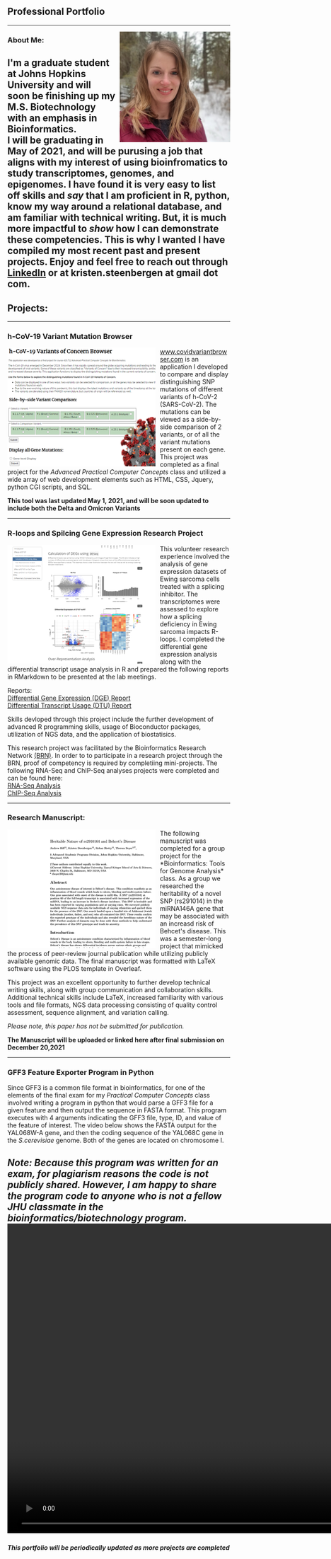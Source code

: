 
## Professional Portfolio
-----------------
<img src="images/profile_pic.jpg" alt="Profile Photo"  height="250" width="250"
     style="float: right; margin-left: 10px;" />
### About Me:
I'm a graduate student at Johns Hopkins University and will soon be finishing up my M.S. Biotechnology with an emphasis in Bioinformatics.  
I will be graduating in May of 2021, and will be purusing a job that aligns with my interest of using bioinfromatics to study transcriptomes, genomes, and epigenomes.  I have found it is very easy to list off skills and *say* that I am proficient in R, python, know my way around a relational database, and am familiar with technical writing.  But, it is much more impactful to *show* how I can demonstrate these competencies.  This is why I wanted I have compiled my most recent past and present projects.  Enjoy and feel free to reach out through [LinkedIn](www.linkedin.com/in/kristen-steenbergen/) or at kristen.steenbergen at gmail dot com.  
-------------------

## Projects:
---------------
### h-CoV-19 Variant Mutation Browser  
<img src="images/Portfolio_COVID.png"
     alt="COVID Thumbnail"
     style="float: left; margin-right: 10px;" />
<a href="www.covidvariantbrowser.com" target="_blank">www.covidvariantbrowser.com</a> is an application I developed to compare and display distinguishing SNP mutations of different variants of h-CoV-2 (SARS-CoV-2).   The mutations can be viewed as a side-by-side comparison of 2 variants, or of all the variant mutations present on each gene.  This project was completed as a final project for the *Advanced Practical Computer Concepts* class and utilized a wide array of web development elements such as HTML, CSS, Jquery, python CGI scripts, and SQL.  
  
**This tool was last updated May 1, 2021, and will be soon updated to include both the Delta and Omicron Variants**
  
------------------
### R-loops and Spilcing Gene Expression Research Project
<img src="images/Portfolio_Research.png" alt="Research Thumbnail" style="float: left; margin-right: 10px;" />
This volunteer research experience involved the analysis of gene expression datasets of Ewing sarcoma cells treated with a splicing inhibitor.  The transcriptomes were assessed to explore how a splicing deficiency in Ewing sarcoma impacts R-loops.  I completed the differential gene expression analysis along with the differential transcript usage analysis in R and prepared the following reports in RMarkdown to be presented at the lab meetings.  

<!--- This is HTML code that works in markdown when you want to do something specific - these reports open in a new tab, but it may be better to have all togehter for better user experience?  Then it can be executed with: [Differential Gene Expression (DGE) Report](./DGE_MarkdownReport.html) It's just that they take a while to load -->
Reports:  
<a href="./DGE_MarkdownReport.html" target="_blank">Differential Gene Expression (DGE) Report</a>   
<a href="./DTU_MarkdownReport.html" target="_blank">Differential Transcript Usage (DTU) Report</a>  

Skills devloped through this project include the further development of advanced R programming skills, usage of Bioconductor packages, utilization of NGS data, and the application of biostatisics.

This research project was facilitated by the Bioinformatics Research Network [(BRN)](https://www.bio-net.dev).  In order to to participate in a research project through the BRN,  proof of competency is required by completiing mini-projects.  The following RNA-Seq and ChIP-Seq analyses projects were completed and can be found here:  
<a href="https://rpubs.com/KSteenbergen/738407/" target="_self">RNA-Seq Analysis</a>   
<a href="https://rpubs.com/KSteenbergen/743415/" target="_self">ChIP-Seq Analysis</a>

------------
### Research Manuscript:    
<img src="images/Portfolio_Manuscript.png" alt="Manuscript Thumbnail" style="float: left; margin-right: 10px;" />
The following manuscript was completed for a group project for the *Bioinformatics: Tools for Genome Analysis* class.  As a group we researched the heritability of a novel SNP (rs291014) in the miRNA146A gene that may be associated with an increasd risk of Behcet's disease.  This was a semester-long project that mimicked the process of peer-review journal publication while utilizing publicly available genomic data.  The final manuscript was formatted with LaTeX software using the PLOS template in Overleaf.  
  
This project was an excellent opportunity to further develop technical writing skills, along with group communication and collaboration skills.  Additional technical skills include LaTeX, increased familiarity with various tools and file formats, NGS data processing consisting of quality control assessment, sequence alignment, and variation calling.   
  
*Please note, this paper has not be submitted for publication.*    
    
**The Manuscript will be uploaded or linked here after final submission on December 20,2021**  

----------

### GFF3 Feature Exporter Program in Python
Since GFF3 is a common file format in bioinformatics, for one of the elements of the final exam for my *Practical Computer Concepts* class involved writing a program in python that would parse a GFF3 file for a given feature and then output the sequence in FASTA format.  This program executes with 4 arguments indicating the GFF3 file, type, ID, and value of the feature of interest. 
The video below shows the FASTA output for the YAL068W-A gene, and then the coding sequence of the YAL068C gene in the *S.cerevisiae* genome.  Both of the genes are located on chromosome I. 

*Note: Because this program was written for an exam, for plagiarism reasons the code is not publicly shared.  However, I am happy to share the program code to anyone who is not a fellow JHU classmate in the bioinformatics/biotechnology program.*
<video width="1500" height="700" controls>
  <source src="GFF3_Feature_Program.mp4" type="video/mp4">
  Your browser does not support the video embedded here.
</video>
----------

  
##### *This portfolio will be periodically updated as more projects are completed*